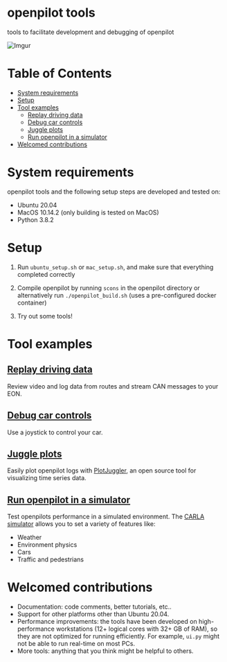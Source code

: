 openpilot tools
============

tools to facilitate development and debugging of openpilot

![Imgur](https://i.imgur.com/IdfBgwK.jpg)


Table of Contents
============

<!--ts-->
 * [System requirements](#requirements)
 * [Setup](#setup)
 * [Tool examples](#tool-examples)
   * [Replay driving data](#replay-driving-data)
   * [Debug car controls](#debug-car-controls)
   * [Juggle plots](#juggle-plots)
   * [Run openpilot in a simulator](#run-openpilot-in-a-simulator)
 * [Welcomed contributions](#welcomed-contributions)
<!--te-->


System requirements
============

openpilot tools and the following setup steps are developed and tested on:
* Ubuntu 20.04
* MacOS 10.14.2 (only building is tested on MacOS)
* Python 3.8.2


Setup
============
1. Run `ubuntu_setup.sh` or `mac_setup.sh`, and make sure that everything completed correctly

2. Compile openpilot by running ```scons``` in the openpilot directory
   or alternatively run ```./openpilot_build.sh``` (uses a pre-configured docker container)

3. Try out some tools!


Tool examples
============


[Replay driving data](replay)
-------------

Review video and log data from routes and stream CAN messages to your EON.


[Debug car controls](carcontrols)
-------------

Use a joystick to control your car.


[Juggle plots](plotjuggler)
-------------

Easily plot openpilot logs with [PlotJuggler](https://github.com/facontidavide/PlotJuggler), an open source tool for visualizing time series data.


[Run openpilot in a simulator](sim)
-------------

Test openpilots performance in a simulated environment. The [CARLA simulator](https://github.com/carla-simulator/carla) allows you to set a variety of features like:
* Weather
* Environment physics
* Cars
* Traffic and pedestrians


Welcomed contributions
=============

* Documentation: code comments, better tutorials, etc..
* Support for other platforms other than Ubuntu 20.04.
* Performance improvements: the tools have been developed on high-performance workstations (12+ logical cores with 32+ GB of RAM), so they are not optimized for running efficiently. For example, `ui.py` might not be able to run real-time on most PCs.
* More tools: anything that you think might be helpful to others.
